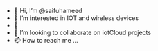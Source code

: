 - 👋 Hi, I’m @saifuhameed
- 👀 I’m interested in IOT and wireless devices
- 🌱 
- 💞️ I’m looking to collaborate on iotCloud projects
- 📫 How to reach me ...

<!---
saifuhameed/saifuhameed is a ✨ special ✨ repository because its `README.md` (this file) appears on your GitHub profile.
You can click the Preview link to take a look at your changes.
--->
